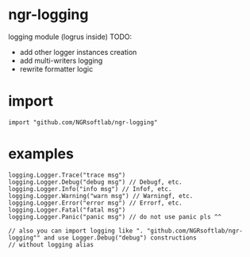 # ngr-logging
logging module (logrus inside)
TODO: 
- add other logger instances creation
- add multi-writers logging
- rewrite formatter logic

# import
```
import "github.com/NGRsoftlab/ngr-logging"
```

# examples
```
logging.Logger.Trace("trace msg")
logging.Logger.Debug("debug msg") // Debugf, etc.
logging.Logger.Info("info msg") // Infof, etc.
logging.Logger.Warning("warn msg") // Warningf, etc.
logging.Logger.Error("error msg") // Errorf, etc.
logging.Logger.Fatal("fatal msg")
logging.Logger.Panic("panic msg") // do not use panic pls ^^

// also you can import logging like ". "github.com/NGRsoftlab/ngr-logging"" and use Logger.Debug("debug") constructions
// without logging alias
```